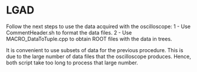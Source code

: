 # LGAD
Follow the next steps to use the data acquired with the oscilloscope:
1 - Use CommentHeader.sh to format the data files.
2 - Use MACRO_DataToTuple.cpp to obtain ROOT files with the data in trees.

It is convenient to use subsets of data for the previous procedure. This is due to the large number of data files that the oscilloscope produces. Hence, both script take too long to process that large number.
